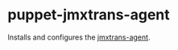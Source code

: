 # puppet-jmxtrans-agent

Installs and configures the [jmxtrans-agent](https://github.com/jmxtrans/jmxtrans-agent).
